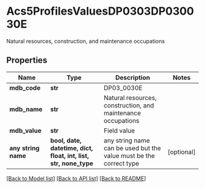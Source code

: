 # Acs5ProfilesValuesDP0303DP030030E

Natural resources, construction, and maintenance occupations

## Properties
Name | Type | Description | Notes
------------ | ------------- | ------------- | -------------
**mdb_code** | **str** | DP03_0030E | 
**mdb_name** | **str** | Natural resources, construction, and maintenance occupations | 
**mdb_value** | **str** | Field value | 
**any string name** | **bool, date, datetime, dict, float, int, list, str, none_type** | any string name can be used but the value must be the correct type | [optional]

[[Back to Model list]](../README.md#documentation-for-models) [[Back to API list]](../README.md#documentation-for-api-endpoints) [[Back to README]](../README.md)


